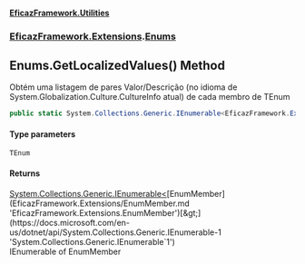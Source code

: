 #### [EficazFramework.Utilities](EficazFrameworkUtilities.md 'EficazFramework Utilities')
### [EficazFramework.Extensions](EficazFrameworkUtilities.md#EficazFramework.Extensions 'EficazFramework.Extensions').[Enums](EficazFramework.Extensions/Enums.md 'EficazFramework.Extensions.Enums')

## Enums.GetLocalizedValues<TEnum>() Method

Obtém uma listagem de pares Valor/Descrição (no idioma de System.Globalization.Culture.CultureInfo atual) de cada membro de TEnum

```csharp
public static System.Collections.Generic.IEnumerable<EficazFramework.Extensions.EnumMember> GetLocalizedValues<TEnum>();
```
#### Type parameters

<a name='EficazFramework.Extensions.Enums.GetLocalizedValues_TEnum_().TEnum'></a>

`TEnum`

#### Returns
[System.Collections.Generic.IEnumerable&lt;](https://docs.microsoft.com/en-us/dotnet/api/System.Collections.Generic.IEnumerable-1 'System.Collections.Generic.IEnumerable`1')[EnumMember](EficazFramework.Extensions/EnumMember.md 'EficazFramework.Extensions.EnumMember')[&gt;](https://docs.microsoft.com/en-us/dotnet/api/System.Collections.Generic.IEnumerable-1 'System.Collections.Generic.IEnumerable`1')  
IEnumerable of EnumMember